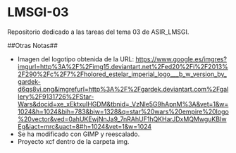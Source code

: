 # LMSGI-03
Repositorio dedicado a las tareas del tema 03 de ASIR_LMSGI.


##Otras Notas##
* Imagen del logotipo obtenida de la URL:
  https://www.google.es/imgres?imgurl=http%3A%2F%2Fimg15.deviantart.net%2Fed20%2Fi%2F2013%2F290%2Fc%2F7%2Fholored_estelar_imperial_logo___b_w_version_by_gardek-d6qs8vi.png&imgrefurl=http%3A%2F%2Fgardek.deviantart.com%2Fgallery%2F9131726%2FStar-Wars&docid=xe_xEktxuIHGDM&tbnid=_VzNle5G9hApnM%3A&vet=1&w=1024&h=1024&bih=783&biw=1328&q=star%20wars%20empire%20logo%20vector&ved=0ahUKEwjNnJa9_7nRAhUF1hQKHarJDxMQMwguKBIwEg&iact=mrc&uact=8#h=1024&vet=1&w=1024
* Se ha modificado con GIMP y reescalado.
* Proyecto xcf dentro de la carpeta img.
